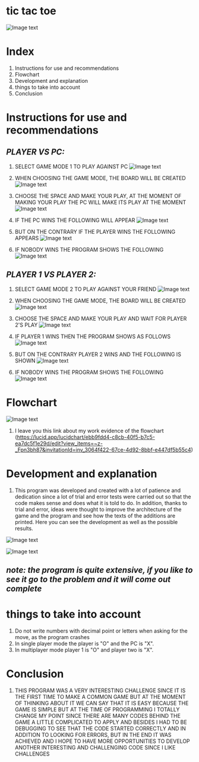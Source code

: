 # tic tac toe 
![Image text](https://github.com/UP210527/UP210527_CPP/blob/main/U3/imagenes/istockphoto-1299481774-612x612.jpg)

# Index
1. Instructions for use and recommendations
2. Flowchart
3. Development and explanation
4. things to take into account
5. Conclusion

# Instructions for use and recommendations
## *PLAYER VS PC:*
1. SELECT GAME MODE 1 TO PLAY AGAINST PC
![Image text](https://github.com/UP210527/UP210527_CPP/blob/main/U3/imagenes/modo%20de%20juego1.png)

2. WHEN CHOOSING THE GAME MODE, THE BOARD WILL BE CREATED
![Image text](https://github.com/UP210527/UP210527_CPP/blob/main/U3/imagenes/creartablero1.png)

3. CHOOSE THE SPACE AND MAKE YOUR PLAY, AT THE MOMENT OF MAKING YOUR PLAY THE PC WILL MAKE ITS PLAY AT THE MOMENT
![Image text](https://github.com/UP210527/UP210527_CPP/blob/main/U3/imagenes/playervspc.png)

4. IF THE PC WINS THE FOLLOWING WILL APPEAR
![Image text](https://github.com/UP210527/UP210527_CPP/blob/main/U3/imagenes/pcwin.png)

5. BUT ON THE CONTRARY IF THE PLAYER WINS THE FOLLOWING APPEARS
![Image text](https://github.com/UP210527/UP210527_CPP/blob/main/U3/imagenes/playerwin.png)

6. IF NOBODY WINS THE PROGRAM SHOWS THE FOLLOWING
![Image text](https://github.com/UP210527/UP210527_CPP/blob/main/U3/imagenes/empate.png)

## *PLAYER 1 VS PLAYER 2:*
1. SELECT GAME MODE 2 TO PLAY AGAINST YOUR FRIEND
![Image text](https://github.com/UP210527/UP210527_CPP/blob/main/U3/imagenes/multiju.png)

2. WHEN CHOOSING THE GAME MODE, THE BOARD WILL BE CREATED
![Image text](https://github.com/UP210527/UP210527_CPP/blob/main/U3/imagenes/creartablero1.png)

3. CHOOSE THE SPACE AND MAKE YOUR PLAY AND WAIT FOR PLAYER 2'S PLAY
![Image text](https://github.com/UP210527/UP210527_CPP/blob/main/U3/imagenes/playervspc.png)

4. IF PLAYER 1 WINS THEN THE PROGRAM SHOWS AS FOLLOWS
![Image text](https://github.com/UP210527/UP210527_CPP/blob/main/U3/imagenes/player1winmulti.png)

5. BUT ON THE CONTRARY PLAYER 2 WINS AND THE FOLLOWING IS SHOWN
![Image text](https://github.com/UP210527/UP210527_CPP/blob/main/U3/imagenes/player2win.png)

6. IF NOBODY WINS THE PROGRAM SHOWS THE FOLLOWING
![Image text](https://github.com/UP210527/UP210527_CPP/blob/main/U3/imagenes/empate.png)

# Flowchart

![Image text](https://github.com/UP210527/UP210527_CPP/blob/main/U3/imagenes/Diagramas%20de%20flujo.jpg)

1. I leave you this link about my work evidence of the flowchart (https://lucid.app/lucidchart/ebb9fdd4-c8cb-40f5-b7c5-ea7dc5f1e29d/edit?view_items=~z-_Fpn3bh87&invitationId=inv_3064f422-67ce-4d92-8bbf-e447df5b55c4)

# Development and explanation

1. This program was developed and created with a lot of patience and dedication since a lot of trial and error tests were carried out so that the code makes sense and does what it is told to do. In addition, thanks to trial and error, ideas were thought to improve the architecture of the game and the program and see how the texts of the additions are printed. Here you can see the development as well as the possible results.

![Image text](https://github.com/UP210527/UP210527_CPP/blob/main/U3/imagenes/programa.png)

![Image text](https://github.com/UP210527/UP210527_CPP/blob/main/U3/imagenes/programa2.png)


## *note: the program is quite extensive, if you like to see it go to the problem and it will come out complete*

# things to take into account
1. Do not write numbers with decimal point or letters when asking for the move, as the program crashes
2. In single player mode the player is "O" and the PC is "X".
3. In multiplayer mode player 1 is "O" and player two is "X".
# Conclusion

1. THIS PROGRAM WAS A VERY INTERESTING CHALLENGE SINCE IT IS THE FIRST TIME TO MAKE A COMMON GAME BUT AT THE MOMENT OF THINKING ABOUT IT WE CAN SAY THAT IT IS EASY BECAUSE THE GAME IS SIMPLE BUT AT THE TIME OF PROGRAMMING I TOTALLY CHANGE MY POINT SINCE THERE ARE MANY CODES BEHIND THE GAME A LITTLE COMPLICATED TO APPLY AND BESIDES I HAD TO BE DEBUGGING TO SEE THAT THE CODE STARTED CORRECTLY AND IN ADDITION TO LOOKING FOR ERRORS, BUT IN THE END IT WAS ACHIEVED AND I HOPE TO HAVE MORE OPPORTUNITIES TO DEVELOP ANOTHER INTERESTING AND CHALLENGING CODE SINCE I LIKE CHALLENGES
